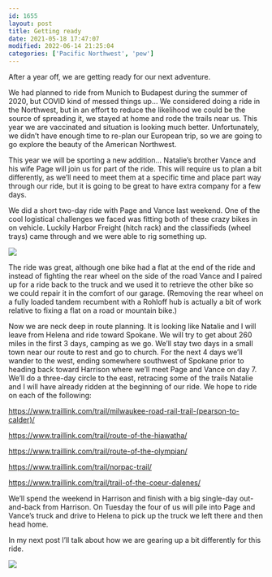 ```yaml
---
id: 1655
layout: post
title: Getting ready
date: 2021-05-18 17:47:07
modified: 2022-06-14 21:25:04
categories: ['Pacific Northwest', 'pew']
---
```



After a year off, we are getting ready for our next adventure.




We had planned to ride from Munich to Budapest during the summer of 2020, but COVID kind of messed things up… We considered doing a ride in the Northwest, but in an effort to reduce the likelihood we could be the source of spreading it, we stayed at home and rode the trails near us. This year we are vaccinated and situation is looking much better. Unfortunately, we didn’t have enough time to re-plan our European trip, so we are going to go explore the beauty of the American Northwest.




This year we will be sporting a new addition… Natalie’s brother Vance and his wife Page will join us for part of the ride. This will require us to plan a bit differently, as we’ll need to meet them at a specific time and place part way through our ride, but it is going to be great to have extra company for a few days.




We did a short two-day ride with Page and Vance last weekend. One of the cool logistical challenges we faced was fitting both of these crazy bikes in on vehicle. Luckily Harbor Freight (hitch rack) and the classifieds (wheel trays) came through and we were able to rig something up.




 ![](https://rode.whitings.org/wp-content/uploads/2021/05/img_0843-scaled.jpg)




The ride was great, although one bike had a flat at the end of the ride and instead of fighting the rear wheel on the side of the road Vance and I paired up for a ride back to the truck and we used it to retrieve the other bike so we could repair it in the comfort of our garage. (Removing the rear wheel on a fully loaded tandem recumbent with a Rohloff hub is actually a bit of work relative to fixing a flat on a road or mountain bike.)




Now we are neck deep in route planning. It is looking like Natalie and I will leave from Helena and ride toward Spokane. We will try to get about 260 miles in the first 3 days, camping as we go. We’ll stay two days in a small town near our route to rest and go to church. For the next 4 days we’ll wander to the west, ending somewhere southwest of Spokane prior to heading back toward Harrison where we’ll meet Page and Vance on day 7. We’ll do a three-day circle to the east, retracing some of the trails Natalie and I will have already ridden at the beginning of our ride. We hope to ride on each of the following:




<https://www.traillink.com/trail/milwaukee-road-rail-trail-(pearson-to-calder)/>




<https://www.traillink.com/trail/route-of-the-hiawatha/>




<https://www.traillink.com/trail/route-of-the-olympian/>




<https://www.traillink.com/trail/norpac-trail/>




<https://www.traillink.com/trail/trail-of-the-coeur-dalenes/>




We’ll spend the weekend in Harrison and finish with a big single-day out-and-back from Harrison. On Tuesday the four of us will pile into Page and Vance’s truck and drive to Helena to pick up the truck we left there and then head home.




In my next post I’ll talk about how we are gearing up a bit differently for this ride.




![](https://rode.whitings.org/wp-content/uploads/2021/05/img_0864-scaled.jpg)


